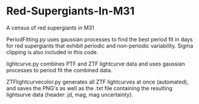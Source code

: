 # Red-Supergiants-In-M31
A census of red supergiants in M31 

PeriodFitting.py uses gaussian processes to find the best period fit in days for red supergiants that exhibit periodic and non-periodic
variability. Sigma clipping is also included in this code. 

lightcurve.py combines PTF and ZTF lightcurve data and uses gaussian processes to period fit the combined data. 

ZTFlightcurvecolor.py generates all ZTF lightcurves at once (automated), and saves the PNG's as well as the .txt file containing the resulting lightsurve data (header: jd, mag, mag uncertainty).
